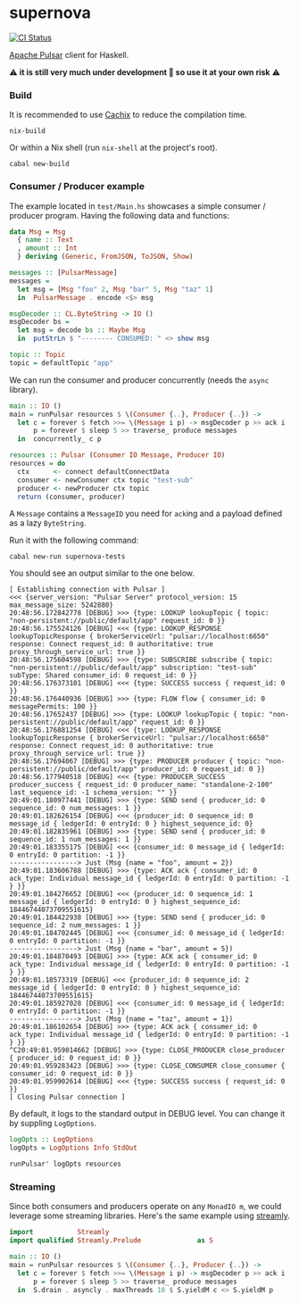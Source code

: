supernova
=========

[![CI Status](https://github.com/cr-org/hpulsar/workflows/Haskell%20CI/badge.svg)](https://github.com/cr-org/hpulsar/actions)

[Apache Pulsar](https://pulsar.apache.org/) client for Haskell.

⚠️  **it is still very much under development 🚧 so use it at your own risk** ⚠️

### Build

It is recommended to use [Cachix](https://app.cachix.org/cache/hpulsar) to reduce the compilation time.

```shell
nix-build
```

Or within a Nix shell (run `nix-shell` at the project's root).

```shell
cabal new-build
```

### Consumer / Producer example

The example located in `test/Main.hs` showcases a simple consumer / producer program. Having the following data and functions:

```haskell
data Msg = Msg
  { name :: Text
  , amount :: Int
  } deriving (Generic, FromJSON, ToJSON, Show)

messages :: [PulsarMessage]
messages =
  let msg = [Msg "foo" 2, Msg "bar" 5, Msg "taz" 1]
  in  PulsarMessage . encode <$> msg

msgDecoder :: CL.ByteString -> IO ()
msgDecoder bs =
  let msg = decode bs :: Maybe Msg
  in  putStrLn $ "-------- CONSUMED: " <> show msg

topic :: Topic
topic = defaultTopic "app"
```

We can run the consumer and producer concurrently (needs the `async` library).

```haskell
main :: IO ()
main = runPulsar resources $ \(Consumer {..}, Producer {..}) ->
  let c = forever $ fetch >>= \(Message i p) -> msgDecoder p >> ack i
      p = forever $ sleep 5 >> traverse_ produce messages
  in  concurrently_ c p

resources :: Pulsar (Consumer IO Message, Producer IO)
resources = do
  ctx      <- connect defaultConnectData
  consumer <- newConsumer ctx topic "test-sub"
  producer <- newProducer ctx topic
  return (consumer, producer)
```

A `Message` contains a `MessageID` you need for `ack`ing and a payload defined as a lazy `ByteString`.

Run it with the following command:

```shell
cabal new-run supernova-tests
```

You should see an output similar to the one below.

```
[ Establishing connection with Pulsar ]
<<< {server_version: "Pulsar Server" protocol_version: 15 max_message_size: 5242880}
20:48:56.172842778 [DEBUG] >>> {type: LOOKUP lookupTopic { topic: "non-persistent://public/default/app" request_id: 0 }}
20:48:56.175524126 [DEBUG] <<< {type: LOOKUP_RESPONSE lookupTopicResponse { brokerServiceUrl: "pulsar://localhost:6650" response: Connect request_id: 0 authoritative: true proxy_through_service_url: true }}
20:48:56.175604598 [DEBUG] >>> {type: SUBSCRIBE subscribe { topic: "non-persistent://public/default/app" subscription: "test-sub" subType: Shared consumer_id: 0 request_id: 0 }}
20:48:56.176373101 [DEBUG] <<< {type: SUCCESS success { request_id: 0 }}
20:48:56.176440936 [DEBUG] >>> {type: FLOW flow { consumer_id: 0 messagePermits: 100 }}
20:48:56.17652437 [DEBUG] >>> {type: LOOKUP lookupTopic { topic: "non-persistent://public/default/app" request_id: 0 }}
20:48:56.176881254 [DEBUG] <<< {type: LOOKUP_RESPONSE lookupTopicResponse { brokerServiceUrl: "pulsar://localhost:6650" response: Connect request_id: 0 authoritative: true proxy_through_service_url: true }}
20:48:56.17694067 [DEBUG] >>> {type: PRODUCER producer { topic: "non-persistent://public/default/app" producer_id: 0 request_id: 0 }}
20:48:56.177940518 [DEBUG] <<< {type: PRODUCER_SUCCESS producer_success { request_id: 0 producer_name: "standalone-2-100" last_sequence_id: -1 schema_version: "" }}
20:49:01.180977441 [DEBUG] >>> {type: SEND send { producer_id: 0 sequence_id: 0 num_messages: 1 }}
20:49:01.182626154 [DEBUG] <<< {producer_id: 0 sequence_id: 0 message_id { ledgerId: 0 entryId: 0 } highest_sequence_id: 0}
20:49:01.182835961 [DEBUG] >>> {type: SEND send { producer_id: 0 sequence_id: 1 num_messages: 1 }}
20:49:01.183355175 [DEBUG] <<< {consumer_id: 0 message_id { ledgerId: 0 entryId: 0 partition: -1 }}
-----------------> Just (Msg {name = "foo", amount = 2})
20:49:01.183606788 [DEBUG] >>> {type: ACK ack { consumer_id: 0 ack_type: Individual message_id { ledgerId: 0 entryId: 0 partition: -1 } }}
20:49:01.184276652 [DEBUG] <<< {producer_id: 0 sequence_id: 1 message_id { ledgerId: 0 entryId: 0 } highest_sequence_id: 18446744073709551615}
20:49:01.184422938 [DEBUG] >>> {type: SEND send { producer_id: 0 sequence_id: 2 num_messages: 1 }}
20:49:01.184702445 [DEBUG] <<< {consumer_id: 0 message_id { ledgerId: 0 entryId: 0 partition: -1 }}
-----------------> Just (Msg {name = "bar", amount = 5})
20:49:01.184870493 [DEBUG] >>> {type: ACK ack { consumer_id: 0 ack_type: Individual message_id { ledgerId: 0 entryId: 0 partition: -1 } }}
20:49:01.18573319 [DEBUG] <<< {producer_id: 0 sequence_id: 2 message_id { ledgerId: 0 entryId: 0 } highest_sequence_id: 18446744073709551615}
20:49:01.185927028 [DEBUG] <<< {consumer_id: 0 message_id { ledgerId: 0 entryId: 0 partition: -1 }}
-----------------> Just (Msg {name = "taz", amount = 1})
20:49:01.186102654 [DEBUG] >>> {type: ACK ack { consumer_id: 0 ack_type: Individual message_id { ledgerId: 0 entryId: 0 partition: -1 } }}
^C20:49:01.959014662 [DEBUG] >>> {type: CLOSE_PRODUCER close_producer { producer_id: 0 request_id: 0 }}
20:49:01.959283423 [DEBUG] >>> {type: CLOSE_CONSUMER close_consumer { consumer_id: 0 request_id: 0 }}
20:49:01.959902614 [DEBUG] <<< {type: SUCCESS success { request_id: 0 }}
[ Closing Pulsar connection ]
```

By default, it logs to the standard output in DEBUG level. You can change it by suppling `LogOptions`.

```haskell
logOpts :: LogOptions
logOpts = LogOptions Info StdOut

runPulsar' logOpts resources
```

### Streaming

Since both consumers and producers operate on any `MonadIO m`, we could leverage some streaming libraries. Here's the same example using [streamly](https://hackage.haskell.org/package/streamly).

```haskell
import           Streamly
import qualified Streamly.Prelude              as S

main :: IO ()
main = runPulsar resources $ \(Consumer {..}, Producer {..}) ->
  let c = forever $ fetch >>= \(Message i p) -> msgDecoder p >> ack i
      p = forever $ sleep 5 >> traverse_ produce messages
  in  S.drain . asyncly . maxThreads 10 $ S.yieldM c <> S.yieldM p
```

